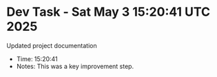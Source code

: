 # Dev Task - Sat May  3 15:20:41 UTC 2025
Updated project documentation
- Time: 15:20:41
- Notes: This was a key improvement step.
